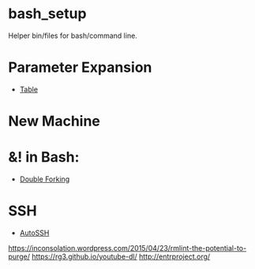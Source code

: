 bash\_setup
==========

Helper bin/files for bash/command line.

Parameter Expansion
==================

* [Table](http://unix.stackexchange.com/questions/122845/using-a-b-for-variable-assignment-in-scripts)

New Machine
============

    

&! in Bash:
============
* [Double Forking](https://blog.debiania.in.ua/posts/2013-03-13-fun-with-bash-disown.html)

SSH
====
* [AutoSSH](https://news.ycombinator.com/item?id=10937277)

https://inconsolation.wordpress.com/2015/04/23/rmlint-the-potential-to-purge/
https://rg3.github.io/youtube-dl/
http://entrproject.org/
